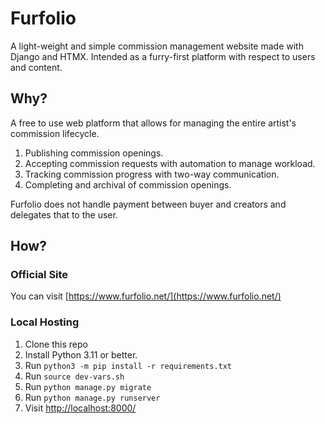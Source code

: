 # Furfolio
A light-weight and simple commission management website made with Django and HTMX. Intended as a furry-first platform with respect to users and content.

## Why?
A free to use web platform that allows for managing the entire artist's commission lifecycle.
1. Publishing commission openings.
2. Accepting commission requests with automation to manage workload.
3. Tracking commission progress with two-way communication.
4. Completing and archival of commission openings.

Furfolio does not handle payment between buyer and creators and delegates that to the user.

## How?
### Official Site
You can visit [https://www.furfolio.net/](https://www.furfolio.net/)

### Local Hosting
1. Clone this repo
2. Install Python 3.11 or better.
3. Run `python3 -m pip install -r requirements.txt`
4. Run `source dev-vars.sh`
5. Run `python manage.py migrate`
6. Run `python manage.py runserver`
7. Visit [http://localhost:8000/](http://localhost:8000/)
